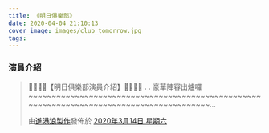 ```yaml
---
title: 《明日俱樂部》
date: 2020-04-04 21:10:13
cover_image: images/club_tomorrow.jpg
tags:
---
```

### 演員介紹

<div id="fb-root"></div>
<script async defer crossorigin="anonymous" src="https://connect.facebook.net/zh_TW/sdk.js#xfbml=1&version=v6.0"></script>

<div class="fb-post" data-href="https://www.facebook.com/KINGKONGWAVE/posts/2617467918575630" data-width="500" data-show-text="true"><blockquote cite="https://developers.facebook.com/KINGKONGWAVE/posts/2617467918575630" class="fb-xfbml-parse-ignore"><p>🌊🌊🌊🌊【明日俱樂部演員介紹】🌊🌊🌊🌊
.
.
豪華陣容出爐囉~~~~~~~~~~~~~~~~~~~~~~~~~~~~~~~~~~~~~~~~~~~~~~~~~~~~~~~~~~~~~~~~~~~~~~~~~~~~~~~~~~~~~~~~~...</p>由<a href="https://www.facebook.com/KINGKONGWAVE/">進港浪製作</a>發佈於&nbsp;<a href="https://developers.facebook.com/KINGKONGWAVE/posts/2617467918575630">2020年3月14日 星期六</a></blockquote></div>


